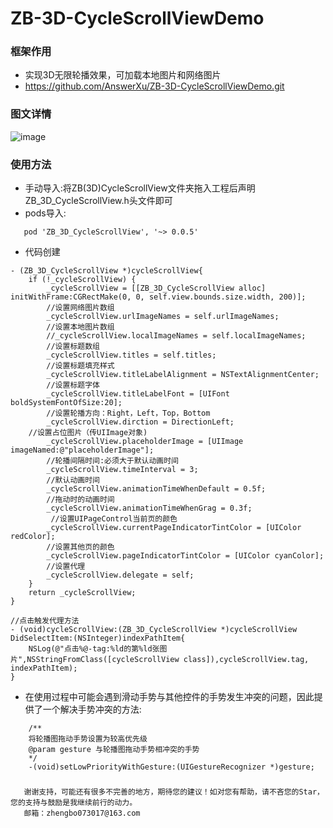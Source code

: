 # ZB-3D-CycleScrollViewDemo

### 框架作用
 * 实现3D无限轮播效果，可加载本地图片和网络图片
 * https://github.com/AnswerXu/ZB-3D-CycleScrollViewDemo.git
 
### 图文详情
 ![image](https://github.com/AnswerXu/ZB-3D-CycleScrollViewDemo/blob/master/ReadImage/ZBCycleScrollView.gif)
 
### 使用方法
 * 手动导入:将ZB(3D)CycleScrollView文件夹拖入工程后声明ZB_3D_CycleScrollView.h头文件即可
 * pods导入:
 ```
 	pod 'ZB_3D_CycleScrollView', '~> 0.0.5'
 ```
 
 
 * 代码创建
```Objc
- (ZB_3D_CycleScrollView *)cycleScrollView{
    if (!_cycleScrollView) {
        _cycleScrollView = [[ZB_3D_CycleScrollView alloc] initWithFrame:CGRectMake(0, 0, self.view.bounds.size.width, 200)];
        //设置网络图片数组
        _cycleScrollView.urlImageNames = self.urlImageNames;
        //设置本地图片数组
        //_cycleScrollView.localImageNames = self.localImageNames;
        //设置标题数组
        _cycleScrollView.titles = self.titles;
        //设置标题填充样式
        _cycleScrollView.titleLabelAlignment = NSTextAlignmentCenter;
        //设置标题字体
        _cycleScrollView.titleLabelFont = [UIFont boldSystemFontOfSize:20];
        //设置轮播方向：Right，Left，Top，Bottom
        _cycleScrollView.dirction = DirectionLeft;
	//设置占位图片（传UIImage对象)
        _cycleScrollView.placeholderImage = [UIImage imageNamed:@"placeholderImage"];
        //轮播间隔时间:必须大于默认动画时间
        _cycleScrollView.timeInterval = 3;
        //默认动画时间
        _cycleScrollView.animationTimeWhenDefault = 0.5f;
        //拖动时的动画时间
        _cycleScrollView.animationTimeWhenGrag = 0.3f;
         //设置UIPageControl当前页的颜色
        _cycleScrollView.currentPageIndicatorTintColor = [UIColor redColor];
        //设置其他页的颜色
        _cycleScrollView.pageIndicatorTintColor = [UIColor cyanColor];
        //设置代理
        _cycleScrollView.delegate = self;
    }
    return _cycleScrollView;
}
```

```Objc 
//点击触发代理方法
- (void)cycleScrollView:(ZB_3D_CycleScrollView *)cycleScrollView DidSelectItem:(NSInteger)indexPathItem{
    NSLog(@"点击%@-tag:%ld的第%ld张图片",NSStringFromClass([cycleScrollView class]),cycleScrollView.tag, indexPathItem);
}

```		
* 在使用过程中可能会遇到滑动手势与其他控件的手势发生冲突的问题，因此提供了一个解决手势冲突的方法:
```Objc
	/**
 	将轮播图拖动手势设置为较高优先级
 	@param gesture 与轮播图拖动手势相冲突的手势
 	*/
	-(void)setLowPriorityWithGesture:(UIGestureRecognizer *)gesture;
```


### 

	   谢谢支持，可能还有很多不完善的地方，期待您的建议！如对您有帮助，请不吝您的Star，您的支持与鼓励是我继续前行的动力。
	   邮箱：zhengbo073017@163.com

